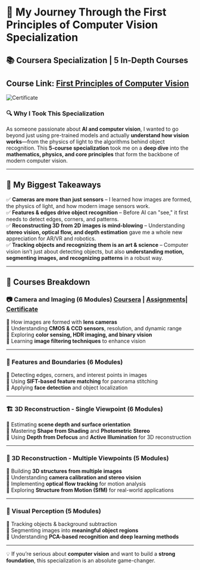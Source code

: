 # 🚀 My Journey Through the First Principles of Computer Vision Specialization

## 📚 Coursera Specialization | 5 In-Depth Courses

## Course Link: [First Principles of Computer Vision](https://www.coursera.org/specializations/firstprinciplesofcomputervision)

![Certificate](certificates/Certificate.jpg)

### 🔍 Why I Took This Specialization

As someone passionate about **AI and computer vision**, I wanted to go beyond just using pre-trained models and actually **understand how vision works**—from the physics of light to the algorithms behind object recognition. This **5-course specialization** took me on a **deep dive** into the **mathematics, physics, and core principles** that form the backbone of modern computer vision.

---

## 🎯 My Biggest Takeaways

✅ **Cameras are more than just sensors** – I learned how images are formed, the physics of light, and how modern image sensors work.  
✅ **Features & edges drive object recognition** – Before AI can "see," it first needs to detect edges, corners, and patterns.  
✅ **Reconstructing 3D from 2D images is mind-blowing** – Understanding **stereo vision, optical flow, and depth estimation** gave me a whole new appreciation for AR/VR and robotics.  
✅ **Tracking objects and recognizing them is an art & science** – Computer vision isn’t just about detecting objects, but also **understanding motion, segmenting images, and recognizing patterns** in a robust way.

---

## 📜 Courses Breakdown

### 📷 Camera and Imaging (6 Modules) [Coursera](https://www.coursera.org/learn/cameraandimaging?specialization=firstprinciplesofcomputervision) | [Assignments](Course_01_Camera_and_Imaging)| [Certificate](Course_01_Camera_and_Imaging/C1_Certificate.jpg)

🔹 How images are formed with **lens cameras**  
🔹 Understanding **CMOS & CCD sensors**, resolution, and dynamic range  
🔹 Exploring **color sensing, HDR imaging, and binary vision**  
🔹 Learning **image filtering techniques** to enhance vision


---

### 🎯 Features and Boundaries (6 Modules)

🔹 Detecting edges, corners, and interest points in images  
🔹 Using **SIFT-based feature matching** for panorama stitching  
🔹 Applying **face detection** and object localization

---

### 🏗 3D Reconstruction - Single Viewpoint (6 Modules)

🔹 Estimating **scene depth and surface orientation**  
🔹 Mastering **Shape from Shading** and **Photometric Stereo**  
🔹 Using **Depth from Defocus** and **Active Illumination** for 3D reconstruction

---

### 🔄 3D Reconstruction - Multiple Viewpoints (5 Modules)

🔹 Building **3D structures from multiple images**  
🔹 Understanding **camera calibration and stereo vision**  
🔹 Implementing **optical flow tracking** for motion analysis  
🔹 Exploring **Structure from Motion (SfM)** for real-world applications

---

### 🧠 Visual Perception (5 Modules)

🔹 Tracking objects & background subtraction  
🔹 Segmenting images into **meaningful object regions**  
🔹 Understanding **PCA-based recognition and deep learning methods**

---

💡 If you’re serious about **computer vision** and want to build a **strong foundation**, this specialization is an absolute game-changer.
